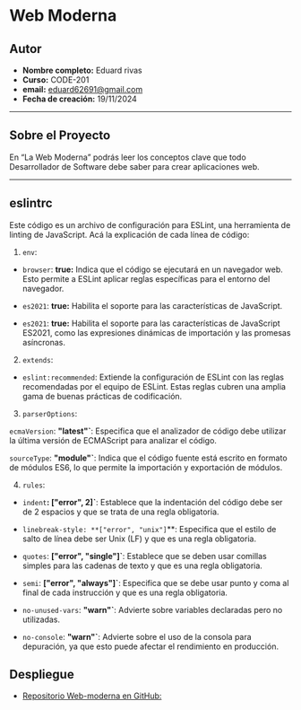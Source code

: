 # Web Moderna

## Autor

- **Nombre completo:** Eduard rivas
- **Curso:** CODE-201
- **email:** eduard62691@gmail.com
- **Fecha de creación:** 19/11/2024

---
## Sobre el Proyecto

En “La Web Moderna” podrás leer los conceptos clave que todo Desarrollador de Software debe saber para crear aplicaciones web.

---
## eslintrc

Este código es un archivo de configuración para ESLint, una herramienta de linting de JavaScript. Acá la explicación de cada línea de código:

1. `env`:

- `browser`: **true:** Indica que el código se ejecutará en un navegador web. Esto permite a ESLint aplicar reglas específicas para el entorno del navegador.

- `es2021`: **true:** Habilita el soporte para las características de JavaScript. 

- `es2021`: **true:** Habilita el soporte para las características de JavaScript ES2021, como las expresiones dinámicas de importación y las promesas asíncronas.

2. `extends`:

- `eslint:recommended`: Extiende la configuración de ESLint con las reglas recomendadas por el equipo de ESLint. Estas reglas cubren una amplia gama de buenas prácticas de codificación.

3. `parserOptions`:

`ecmaVersion`: **"latest"`**: Especifica que el analizador de código debe utilizar la última versión de ECMAScript para analizar el código.

`sourceType`: **"module"`**: Indica que el código fuente está escrito en formato de módulos ES6, lo que permite la importación y exportación de módulos.

4. `rules`:

- `indent`**: ["error", 2]`**: Establece que la indentación del código debe ser de 2 espacios y que se trata de una regla obligatoria.

- `linebreak-style: **["error", "unix"]`**: Especifica que el estilo de salto de línea debe ser Unix (LF) y que es una regla obligatoria.

- `quotes`: **["error", "single"]`**: Establece que se deben usar comillas simples para las cadenas de texto y que es una regla obligatoria.

- `semi`: **["error", "always"]`**: Especifica que se debe usar punto y coma al final de cada instrucción y que es una regla obligatoria.

- `no-unused-vars`: **"warn"`**: Advierte sobre variables declaradas pero no utilizadas.

- `no-console`: **"warn"`**: Advierte sobre el uso de la consola para depuración, ya que esto puede afectar el rendimiento en producción.

## Despliegue

- [Repositorio Web-moderna en GitHub:](eduard-arv.github.io/web-moderna/) 